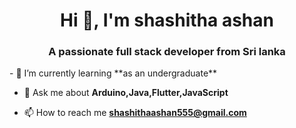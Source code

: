 
<!--<img src="https://github.com/Shashitha-Ashan/Shashitha-ashan/assets/118593149/0004de91-d9de-4267-8f34-8ed21b359025" style="width:50%;">-->
<h1 align="center">Hi 👋, I'm shashitha ashan</h1>
<h3 align="center">A passionate full stack developer from Sri lanka</h3>
<style>
img {
  display: block;
  margin-left: auto;
  margin-right: auto;
}
</style>
- 🌱 I’m currently learning **as an undergraduate**

- 💬 Ask me about **Arduino,Java,Flutter,JavaScript**

- 📫 How to reach me **shashithaashan555@gmail.com**

